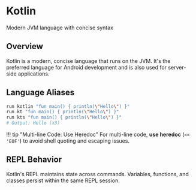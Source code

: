 # Kotlin

Modern JVM language with concise syntax

## Overview

Kotlin is a modern, concise language that runs on the JVM. It's the preferred language for Android development and is also used for server-side applications.

## Language Aliases

```bash
run kotlin "fun main() { println(\"Hello\") }"
run kt "fun main() { println(\"Hello\") }"
run kts "fun main() { println(\"Hello\") }"
# Output: Hello (x3)
```

!!! tip "Multi-line Code: Use Heredoc"
    For multi-line code, **use heredoc** (`<< 'EOF'`) to avoid shell quoting and escaping issues.

## REPL Behavior

Kotlin's REPL maintains state across commands. Variables, functions, and classes persist within the same REPL session.
